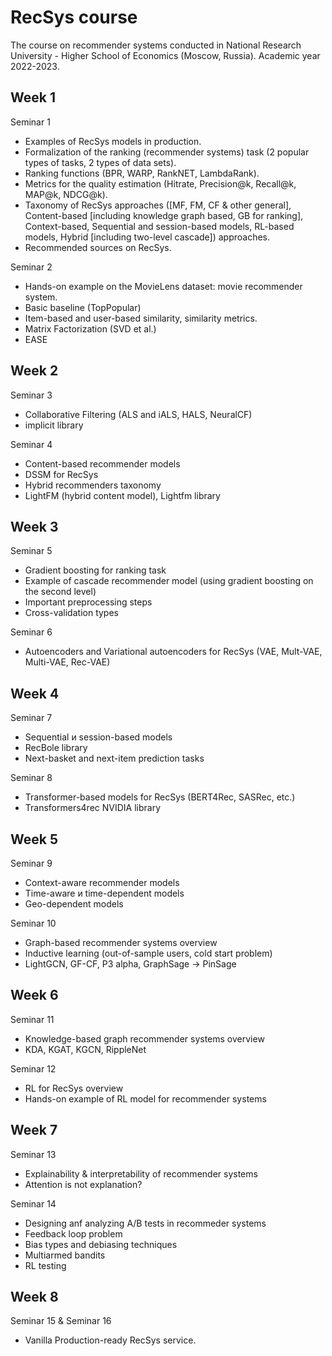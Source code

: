 # RecSys course
The course on recommender systems conducted in National Research University - Higher School of Economics (Moscow, Russia). Academic year 2022-2023. 

Week 1
-----

Seminar 1
- Examples of RecSys models in production.
- Formalization of the ranking (recommender systems) task (2 popular types of tasks, 2 types of data sets). 
- Ranking functions (BPR, WARP, RankNET, LambdaRank).
- Metrics for the quality estimation (Hitrate, Precision@k, Recall@k, MAP@k, NDCG@k).
- Taxonomy of RecSys approaches ([MF, FM, CF & other general], Content-based [including knowledge graph based, GB for ranking], Context-based, Sequential and session-based models, RL-based models, Hybrid [including two-level cascade]) approaches.
- Recommended sources on RecSys.

Seminar 2
- Hands-on example on the MovieLens dataset: movie recommender system. 
- Basic baseline (TopPopular)
- Item-based and user-based similarity, similarity metrics. 
- Matrix Factorization (SVD et al.)
- EASE

Week 2
-----
Seminar 3
- Collaborative Filtering (ALS and iALS, HALS, NeuralCF) 
- implicit library

Seminar 4
- Content-based recommender models
- DSSM for RecSys
- Hybrid recommenders taxonomy
- LightFM (hybrid content model), Lightfm library

Week 3
-----
Seminar 5
- Gradient boosting for ranking task
- Example of cascade recommender model (using gradient boosting on the second level)
- Important preprocessing steps
- Cross-validation types

Seminar 6
- Autoencoders and Variational autoencoders for RecSys (VAE, Mult-VAE, Multi-VAE, Rec-VAE)

Week 4
------
Seminar 7
- Sequential и session-based models
- RecBole library
- Next-basket and next-item prediction tasks

Seminar 8
- Transformer-based models for RecSys (BERT4Rec, SASRec, etc.)
- Transformers4rec NVIDIA library

Week 5
--------
Seminar 9
- Context-aware recommender models
- Time-aware и time-dependent models
- Geo-dependent models

Seminar 10
- Graph-based recommender systems overview
- Inductive learning (out-of-sample users, cold start problem)
- LightGCN, GF-CF, P3 alpha, GraphSage -> PinSage

Week 6
-----
Seminar 11
- Knowledge-based graph recommender systems overview
- KDA, KGAT, KGCN, RippleNet

Seminar 12
- RL for RecSys overview
- Hands-on example of RL model for recommender systems

Week 7
-----
Seminar 13
- Explainability & interpretability of recommender systems
- Attention is not explanation? 

Seminar 14
- Designing anf analyzing A/B tests in recommeder systems
- Feedback loop problem
- Bias types and debiasing techniques
- Multiarmed bandits
- RL testing 

Week 8
-----
Seminar 15 & Seminar 16
- Vanilla Production-ready RecSys service.
